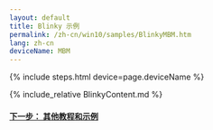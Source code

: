 ```yaml
---
layout: default
title: Blinky 示例
permalink: /zh-cn/win10/samples/BlinkyMBM.htm
lang: zh-cn
deviceName: MBM
---
```


{% include steps.html device=page.deviceName %}

{% include_relative BlinkyContent.md %}

<h4 class="thin-header"><a href="{{site.baseurl}}/{{page.lang}}/win10/StartCoding.htm">下一步： 其他教程和示例</a></h4>
